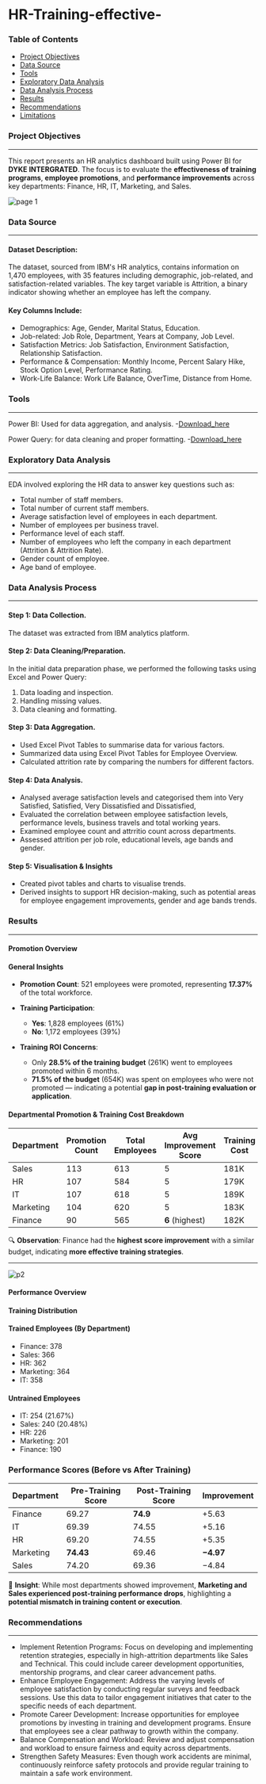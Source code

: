 # HR-Training-effective-

### Table of Contents

- [Project Objectives](#project-objectives)
- [Data Source](#data-source)
- [Tools](#tools)
- [Exploratory Data Analysis](#exploratory-data-analysis)
- [Data Analysis Process](#data-analysis-process)
- [Results](#results)
- [Recommendations](#recommendations)
- [Limitations](#limitations)



### Project Objectives 
---
This report presents an HR analytics dashboard built using Power BI for **DYKE INTERGRATED**. The focus is to evaluate the **effectiveness of training programs**, **employee promotions**, and **performance improvements** across key departments: Finance, HR, IT, Marketing, and Sales.

![page 1](https://github.com/user-attachments/assets/3a52f10a-b739-4498-ad28-9285235ded99)


### Data Source
---
#### Dataset Description:
The dataset, sourced from IBM's HR analytics, contains information on 1,470 employees, with 35 features including demographic, job-related, and satisfaction-related variables. The key target variable is Attrition, a binary indicator showing whether an employee has left the company.

#### Key Columns Include:
- Demographics: Age, Gender, Marital Status, Education.
- Job-related: Job Role, Department, Years at Company, Job Level.
- Satisfaction Metrics: Job Satisfaction, Environment Satisfaction, Relationship Satisfaction.
- Performance & Compensation: Monthly Income, Percent Salary Hike, Stock Option Level, Performance Rating.
- Work-Life Balance: Work Life Balance, OverTime, Distance from Home.


### Tools
---
Power BI: Used for data aggregation, and analysis. -[Download_here](https://microsoft.com)

Power Query: for data cleaning and proper formatting.
-[Download_here](https://microsoft.com)

### Exploratory Data Analysis
---
EDA involved exploring the HR data to answer key questions such as:

- Total number of staff members.
- Total number of current staff members.
- Average satisfaction level of employees in each department.
- Number of employees per business travel.
- Performance level of each staff.
- Number of employees who left the company in each department (Attrition & Attrition Rate).
- Gender count of employee.
- Age band of employee.



### Data Analysis Process
---
#### Step 1: Data Collection.
The dataset was extracted from IBM analytics platform.

#### Step 2: Data Cleaning/Preparation.
 In the initial data preparation phase, we performed the following tasks using Excel and Power Query:
  1. Data loading and inspection.
  2. Handling missing values.
  3. Data cleaning and formatting.

#### Step 3: Data Aggregation.
- Used Excel Pivot Tables to summarise data for various factors.
- Summarized data using Excel Pivot Tables for Employee Overview.
- Calculated attrition rate by comparing the numbers for different factors.

#### Step 4: Data Analysis.
- Analysed average satisfaction levels and categorised them into Very Satisfied, Satisfied, Very Dissatisfied and Dissatisfied,
- Evaluated the correlation between employee satisfaction levels, performance levels, business travels and total working years.
- Examined employee count and attrritio count across departments.
-  Assessed attrition per job role, educational levels, age bands and gender.

#### Step 5: Visualisation & Insights
- Created pivot tables and charts to visualise trends.
- Derived insights to support HR decision-making, such as potential areas for employee engagement improvements, gender and age bands trends.

  

### Results
---
#### Promotion Overview

#### General Insights

- **Promotion Count**: 521 employees were promoted, representing **17.37%** of the total workforce.
- **Training Participation**:  
  - **Yes**: 1,828 employees (61%)  
  - **No**: 1,172 employees (39%)

- **Training ROI Concerns**:  
  - Only **28.5% of the training budget** (261K) went to employees promoted within 6 months.  
  - **71.5% of the budget** (654K) was spent on employees who were not promoted — indicating a potential **gap in post-training evaluation or application**.

#### Departmental Promotion & Training Cost Breakdown

| Department | Promotion Count | Total Employees | Avg Improvement Score | Training Cost |
|------------|------------------|------------------|------------------------|----------------|
| Sales      | 113              | 613              | 5                      | 181K           |
| HR         | 107              | 584              | 5                      | 179K           |
| IT         | 107              | 618              | 5                      | 189K           |
| Marketing  | 104              | 620              | 5                      | 183K           |
| Finance    | 90               | 565              | **6** (highest)        | 182K           |

🔍 **Observation**: Finance had the **highest score improvement** with a similar budget, indicating **more effective training strategies**.

---
  
![p2](https://github.com/user-attachments/assets/b2d5aaa6-70aa-4b46-b6b2-80547fe701ed)


#### Performance Overview

#### Training Distribution

#### Trained Employees (By Department)
- Finance: 378  
- Sales: 366  
- HR: 362  
- Marketing: 364  
- IT: 358  

####  Untrained Employees
- IT: 254 (21.67%)  
- Sales: 240 (20.48%)  
- HR: 226  
- Marketing: 201  
- Finance: 190  

### Performance Scores (Before vs After Training)

| Department | Pre-Training Score | Post-Training Score | Improvement |
|------------|--------------------|---------------------|-------------|
| Finance    | 69.27               | **74.9**             | +5.63       |
| IT         | 69.39               | 74.55                | +5.16       |
| HR         | 69.20               | 74.55                | +5.35       |
| Marketing  | **74.43**           | 69.46                | **−4.97**   |
| Sales      | 74.20               | 69.36                | −4.84       |

📌 **Insight**: While most departments showed improvement, **Marketing and Sales experienced post-training performance drops**, highlighting a **potential mismatch in training content or execution**.



  
  
### Recommendations
---
- Implement Retention Programs: Focus on developing and implementing retention strategies, especially in high-attrition departments like Sales and Technical. This could include career development opportunities, mentorship programs, and clear career advancement paths.
- Enhance Employee Engagement: Address the varying levels of employee satisfaction by conducting regular surveys and feedback sessions. Use this data to tailor engagement initiatives that cater to the specific needs of each department.
- Promote Career Development: Increase opportunities for employee promotions by investing in training and development programs. Ensure that employees see a clear pathway to growth within the company.
- Balance Compensation and Workload: Review and adjust compensation and workload to ensure fairness and equity across departments.
- Strengthen Safety Measures: Even though work accidents are minimal, continuously reinforce safety protocols and provide regular training to maintain a safe work environment.

